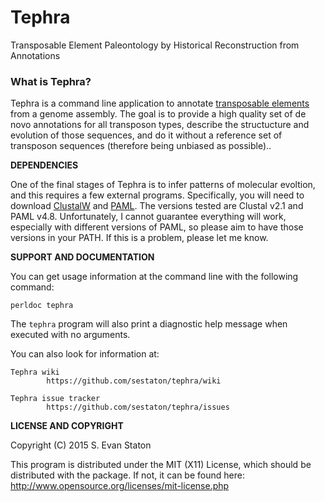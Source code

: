 # Tephra
Transposable Element Paleontology by Historical Reconstruction from Annotations

### What is Tephra?

Tephra is a command line application to annotate [transposable elements](http://en.wikipedia.org/wiki/Transposable_element) from a genome assembly. The goal is to provide a high quality set of de novo annotations for all transposon types, describe the structucture and evolution of those sequences, and do it without a reference set of transposon sequences (therefore being unbiased as possible)..

**DEPENDENCIES**

One of the final stages of Tephra is to infer patterns of molecular evoltion, and this requires a few external programs. Specifically, you will need to download [ClustalW](http://clustal.org/download/2.1/) and [PAML](http://abacus.gene.ucl.ac.uk/software/paml.html#download). The versions tested are Clustal v2.1 and PAML v4.8. Unfortunately, I cannot guarantee everything will work, especially with different versions of PAML, so please aim to have those versions in your PATH. If this is a problem, please let me know.

**SUPPORT AND DOCUMENTATION**

You can get usage information at the command line with the following command:

    perldoc tephra

The `tephra` program will also print a diagnostic help message when executed with no arguments.

You can also look for information at:

    Tephra wiki
            https://github.com/sestaton/tephra/wiki

    Tephra issue tracker
            https://github.com/sestaton/tephra/issues


**LICENSE AND COPYRIGHT**

Copyright (C) 2015 S. Evan Staton

This program is distributed under the MIT (X11) License, which should be distributed with the package.
If not, it can be found here: http://www.opensource.org/licenses/mit-license.php

